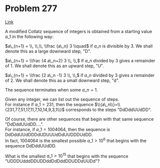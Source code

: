 # Problem 277

[Link](https://projecteuler.net/problem=277)

A modified Collatz sequence of integers is obtained from a starting value $a\_1$ in the following way:

$a\_{n+1} = \\, \\,\\, \\frac {a\_n} 3 \\quad$ if $a\_n$ is divisible by $3$. We shall denote this as a large downward step, "D".

$a\_{n+1} = \\frac {4 a\_n+2} 3 \\, \\,$ if $a\_n$ divided by $3$ gives a remainder of $1$. We shall denote this as an upward step, "U". 

$a\_{n+1} = \\frac {2 a\_n -1} 3 \\, \\,$ if $a\_n$ divided by $3$ gives a remainder of $2$. We shall denote this as a small downward step, "d". 

The sequence terminates when some $a\_n = 1$. 

Given any integer, we can list out the sequence of steps.  
For instance if $a\_1=231$, then the sequence $\\{a\_n\\}=\\{231,77,51,17,11,7,10,14,9,3,1\\}$ corresponds to the steps "DdDddUUdDD". 

Of course, there are other sequences that begin with that same sequence "DdDddUUdDD....".  
For instance, if $a\_1=1004064$, then the sequence is DdDddUUdDDDdUDUUUdDdUUDDDUdDD.  
In fact, $1004064$ is the smallest possible $a\_1 > 10^6$ that begins with the sequence DdDddUUdDD. 

What is the smallest $a\_1 > 10^{15}$ that begins with the sequence "UDDDUdddDDUDDddDdDddDDUDDdUUDd"?